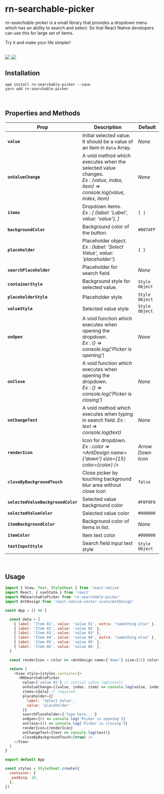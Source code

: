 # rn-searchable-picker

<i>rn-searchable-picker</i> is a small library that provides a dropdown menu which has an ability to search and select. So that React Native developers can use this for large set of items.

Try it and make your life simpler! 

<br>

<img src="https://drive.google.com/uc?export=view&id=1Uo_bj00RFr442nowNC8C7vqcpQlZsjzF" />
<img src="https://drive.google.com/uc?export=view&id=1T-u-9YrvwKLiIYNxbtIKrfqyNbZoPWiL" />

<br> 

## Installation

`npm install rn-searchable-picker --save` <br>
`yarn add rn-searchable-picker` <br>

<br> 

## Properties and Methods

| Prop                  | Description                                                                                                                                       | Default             |
| --------------------- | ------------------------------------------------------------------------------------------------------------------------------------------------- | ------------------- |
| **`value`**           | Initial selected value. It should be a value of an item in `data` Array.                                                     |  _None_              |
| **`onValueChange`**            | A void method which executes when the selected value changes. <br> _Ex : (value, index, item) => console.log(value, index, item)_                                                                                                                                        | _None_                |
| **`items`**       | Dropdown items. <br> _Ex : [ {label: 'Label', value: 'value'}, ]_ | `[ ]` |
| **`backgroundColor`** | Background color of the button.                                                                                                                   | `#007AFF`           |
| **`placeholder`**    | Placeholder object. <br> _Ex : {label: 'Select Value', value: 'placeholder'}._                                                                                               | `{ }`                 |
| **`searchPlaceholder`**         | Placeholder for search field.                                                                                                     | _None_              |
| **`containerStyle`**           | Background style for selected value.                                                     |  `Style Object`              |
| **`placeholderStyle`**            | Placeholder style                                                                                                                                       | `Style Object`               |
| **`valueStyle`**       | Selected value style | `Style Object` |
| **`onOpen`** | A void function which executes when opening the dropdown. <br> _Ex : () => console.log('Picker is opening')_                                                                                                                   | _None_           |
| **`onClose`** | A void function which executes when opening the dropdown. <br> _Ex : () => console.log('Picker is closing')_                                                                                                                   | _None_           |
| **`onChangeText`**         | A void method which executes when typing in search field. _Ex : text => console.log(text)_                                                                                                      | _None_              |
| **`renderIcon`** | Icon for dropdown. <br> _Ex : color => <AntDesign name={'down'} size={15} color={color} />_                                                                                                                   | _Arrow Down Icon_           |
| **`closeByBackgroundTouch`**         | Close picker by touching background blur area without close icon                                                                                                      | `false`              |
| **`selectedValueBackgroundColor`** | Selected value background color                                                                                                                   | `#F0F0F0`           |
| **`selectedValueColor`**         | Selected value color                                                                                                      | `#000000`              |
| **`itemBackgroundColor`** | Background color of items in list.                                                                                                                   | _None_           |
| **`itemColor`**         | Item text color                                                                                                      | `#000000`              |
| **`textInputStyle`**         | Search field input text style                                                                                                     | `Style Object`              |

<br> 

## Usage


```js
import { View, Text, StyleSheet } from 'react-native'
import React, { useState } from 'react'
import RNSearchablePicker from 'rn-searchable-picker'
import AntDesign from 'react-native-vector-icons/AntDesign'

const App = () => {

  const data = [
    { label: 'Item 01', value: 'value 01', extra: "something else" },
    { label: 'Item 02', value: 'value 02' },
    { label: 'Item 03', value: 'value 03' },
    { label: 'Item 04', value: 'value 04', extra: "something else" },
    { label: 'Item 05', value: 'value 05' },
    { label: 'Item 06', value: 'value 06' },
  ]

  const renderIcon = color => <AntDesign name={'down'} size={15} color={color} />

  return (
    <View style={styles.container}>
      <RNSearchablePicker
        value={'value 02'} // initial value (optionsl)
        onValueChange={(value, index, item) => console.log(value, index, item)}
        items={data} // required
        placeholder={{
          label: 'Select Value',
          value: 'placeholder'
        }}
        searchPlaceholder={'Type here...'}
        onOpen={() => console.log('Picker is opening')}
        onClose={() => console.log('Picker is closing')}
        renderIcon={renderIcon}
        onChangeText={text => console.log(text)}
        closeByBackgroundTouch={true} />
    </View>
  )
}

export default App

const styles = StyleSheet.create({
  container: {
   padding: 10,
  },
})
```